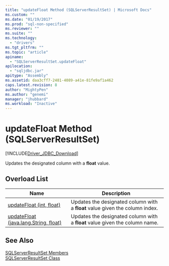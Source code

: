 ```yaml
---
title: "updateFloat Method (SQLServerResultSet) | Microsoft Docs"
ms.custom: ""
ms.date: "01/19/2017"
ms.prod: "sql-non-specified"
ms.reviewer: ""
ms.suite: ""
ms.technology: 
  - "drivers"
ms.tgt_pltfrm: ""
ms.topic: "article"
apiname: 
  - "SQLServerResultSet.updateFloat"
apilocation: 
  - "sqljdbc.jar"
apitype: "Assembly"
ms.assetid: daa3cff7-2481-4089-a41e-81fe9af1a462
caps.latest.revision: 8
author: "MightyPen"
ms.author: "genemi"
manager: "jhubbard"
ms.workload: "Inactive"
---
```

# updateFloat Method (SQLServerResultSet)
[!INCLUDE[Driver_JDBC_Download](../../../includes/driver_jdbc_download.md)]

  Updates the designated column with a **float** value.  
  
## Overload List  
  
|Name|Description|  
|----------|-----------------|  
|[updateFloat (int, float)](../../../connect/jdbc/reference/updatefloat-method-int-float.md)|Updates the designated column with a **float** value given the column index.|  
|[updateFloat (java.lang.String, float)](../../../connect/jdbc/reference/updatefloat-method-java-lang-string-float.md)|Updates the designated column with a **float** value given the column name.|  
  
## See Also  
 [SQLServerResultSet Members](../../../connect/jdbc/reference/sqlserverresultset-members.md)   
 [SQLServerResultSet Class](../../../connect/jdbc/reference/sqlserverresultset-class.md)  
  
  
